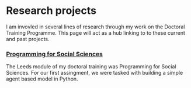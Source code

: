 # Research projects

I am invovled in several lines of research through my work on the Doctoral Training Programme. This page will act as a hub linking to to these current and past projects. 


### <a href="projects/PfSS.md">Programming for Social Sciences</a> 
The Leeds module of my doctoral training was Programming for Social Sciences. For our first assingment, we were tasked with building a simple agent based model in Python.



